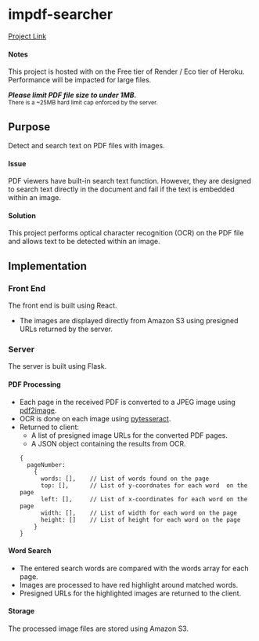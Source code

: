 # impdf-searcher

[Project Link](https://impdf-search.onrender.com)

#### Notes

This project is hosted with on the Free tier of Render / Eco tier of Heroku. Performance will be impacted for large files.<br/>

**_Please limit PDF file size to under 1MB._** <br />
<sup>There is a ~25MB hard limit cap enforced by the server.</sup>

## Purpose

Detect and search text on PDF files with images.

#### Issue

PDF viewers have built-in search text function. However, they are designed to search text directly in the document and fail if the text is embedded within an image.

#### Solution

This project performs optical character recognition (OCR) on the PDF file and allows text to be detected within an image.

## Implementation

### Front End

The front end is built using React.

- The images are displayed directly from Amazon S3 using presigned URLs returned by the server.

### Server

The server is built using Flask.

#### PDF Processing

- Each page in the received PDF is converted to a JPEG image using [pdf2image](https://pypi.org/project/pdf2image/).
- OCR is done on each image using [pytesseract](https://pypi.org/project/pytesseract/).
- Returned to client:
  - A list of presigned image URLs for the converted PDF pages.
  - A JSON object containing the results from OCR.
  ```
  {
    pageNumber:
      {
        words: [],    // List of words found on the page
        top: [],      // List of y-coordnates for each word  on the page
        left: [],     // List of x-coordinates for each word on the page
        width: [],    // List of width for each word on the page
        height: []    // List of height for each word on the page
      }
  }
  ```

#### Word Search

- The entered search words are compared with the words array for each page.
- Images are processed to have red highlight around matched words.
- Presigned URLs for the highlighted images are returned to the client.

#### Storage

The processed image files are stored using Amazon S3.
